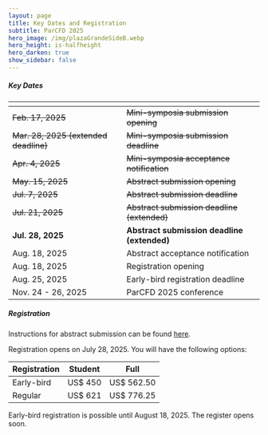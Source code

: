 ```yaml
---
layout: page
title: Key Dates and Registration
subtitle: ParCFD 2025
hero_image: /img/plazaGrandeSideB.webp
hero_height: is-halfheight
hero_darken: true
show_sidebar: false
---
```


##### Key Dates

<table class="table is-fullwidth is-hoverable is-striped">
    <thead>
        <tr>
            <th></th>
            <th></th>
        </tr>
    </thead>
    <tbody>
        <tr>
            <td> <del>Feb. 17, 2025</del> </td> 
            <td> <del>Mini-symposia submission opening</del> </td>
        </tr>
        <tr>
            <td> <del>Mar. 28, 2025 (extended deadline)</del> </td>
            <td> <del>Mini-symposia submission deadline</del> </td>
        </tr>
        <tr>
            <td> <del>Apr. 4, 2025</del> </td>
            <td> <del>Mini-symposia acceptance notification</del> </td>
        </tr>
        <tr>
            <td> <del>May. 15, 2025</del> </td>
            <td> <del>Abstract submission opening</del> </td>
        </tr>
        <!-- Comentar o eliminar desde aquí -->
        <!-- <tr>
            <td> Jul. 7, 2025 </td>
            <td> Abstract submission deadline </td>
        </tr>
        <tr>
            <td> Jul. 28, 2025 </td>
            <td> Abstract acceptance notification </td>
        </tr>
        <tr>
            <td> Jul. 28, 2025 </td>
            <td> Registration opening </td>
        </tr>
        <tr>
            <td> Aug. 11, 2025 </td>
            <td> Early-bird registration deadline </td>
        </tr> -->
        <!-- hasta aquí -->
        <!-- Descomentar a partir de aquí -->
        <tr>
            <td> <del>Jul. 7, 2025</del> </td>
            <td> <del>Abstract submission deadline</del> </td>
        </tr>
        <tr>
            <td> <del>Jul. 21, 2025</del> </td>
            <td> <del>Abstract submission deadline (extended)</del> </td>
        </tr>
        <tr>
            <td> <strong>Jul. 28, 2025</strong> </td>
            <td> <strong>Abstract submission deadline (extended)</strong> </td>
        </tr>
        <tr>
            <td> Aug. 18, 2025 </td>
            <td> Abstract acceptance notification </td>
        </tr>
        <tr>
            <td> Aug. 18, 2025 </td>
            <td> Registration opening </td>
        </tr>
        <tr>
            <td> Aug. 25, 2025 </td>
            <td> Early-bird registration deadline </td>
        </tr>
        <!-- hasta aquí -->
        <tr>
            <td> Nov. 24 - 26, 2025 </td>
            <td> ParCFD 2025 conference </td>
        </tr>
    </tbody>
</table>

##### Registration

Instructions for abstract submission can be found [here](/call-papers).

Registration opens on July 28, 2025. You will have the following options:

 <table class="table is-fullwidth is-hoverable is-striped">
     <thead>
         <tr class="has-text-centered">
             <th>Registration</th>
             <th>Student</th>
             <th>Full</th>
         </tr>
     </thead>
     <tbody class="has-text-centered">
         <tr>
             <td>Early-bird</td> 
             <td>US$ 450</td>
             <td>US$ 562.50</td>
         </tr>
         <tr>
             <td>Regular</td> 
             <td>US$ 621</td>
             <td>US$ 776.25</td>
         </tr>
     </tbody>
 </table>
 Early-bird registration is possible until August 18, 2025. The register opens soon.

